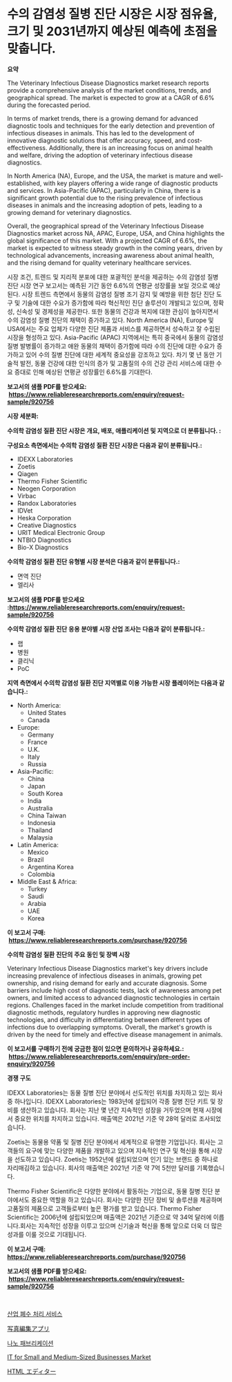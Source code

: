 <p><h1>수의 감염성 질병 진단 시장은 시장 점유율, 크기 및 2031년까지 예상된 예측에 초점을 맞춥니다.</h1></p><p><strong>요약</strong></p>
<p><p>The Veterinary Infectious Disease Diagnostics market research reports provide a comprehensive analysis of the market conditions, trends, and geographical spread. The market is expected to grow at a CAGR of 6.6% during the forecasted period.</p><p>In terms of market trends, there is a growing demand for advanced diagnostic tools and techniques for the early detection and prevention of infectious diseases in animals. This has led to the development of innovative diagnostic solutions that offer accuracy, speed, and cost-effectiveness. Additionally, there is an increasing focus on animal health and welfare, driving the adoption of veterinary infectious disease diagnostics.</p><p>In North America (NA), Europe, and the USA, the market is mature and well-established, with key players offering a wide range of diagnostic products and services. In Asia-Pacific (APAC), particularly in China, there is a significant growth potential due to the rising prevalence of infectious diseases in animals and the increasing adoption of pets, leading to a growing demand for veterinary diagnostics.</p><p>Overall, the geographical spread of the Veterinary Infectious Disease Diagnostics market across NA, APAC, Europe, USA, and China highlights the global significance of this market. With a projected CAGR of 6.6%, the market is expected to witness steady growth in the coming years, driven by technological advancements, increasing awareness about animal health, and the rising demand for quality veterinary healthcare services.</p><p>시장 조건, 트렌드 및 지리적 분포에 대한 포괄적인 분석을 제공하는 수의 감염성 질병 진단 시장 연구 보고서는 예측된 기간 동안 6.6%의 연평균 성장률을 보일 것으로 예상된다. 시장 트렌드 측면에서 동물의 감염성 질병 조기 감지 및 예방을 위한 첨단 진단 도구 및 기술에 대한 수요가 증가함에 따라 혁신적인 진단 솔루션이 개발되고 있으며, 정확성, 신속성 및 경제성을 제공한다. 또한 동물의 건강과 복지에 대한 관심이 높아지면서 수의 감염성 질병 진단의 채택이 증가하고 있다.  North America (NA), Europe 및 USA에서는 주요 업체가 다양한 진단 제품과 서비스를 제공하면서 성숙하고 잘 수립된 시장을 형성하고 있다. Asia-Pacific (APAC) 지역에서는 특히 중국에서 동물의 감염성 질병 발병률이 증가하고 애완 동물의 채택이 증가함에 따라 수의 진단에 대한 수요가 증가하고 있어 수의 질병 진단에 대한 세계적 중요성을 강조하고 있다. 차기 몇 년 동안 기술적 발전, 동물 건강에 대한 인식의 증가 및 고품질의 수의 건강 관리 서비스에 대한 수요 증대로 인해 예상된 연평균 성장률인 6.6%를 기대한다.</p></p>
<p><strong>보고서의 샘플 PDF를 받으세요: &nbsp;<a href="https://www.reliableresearchreports.com/enquiry/request-sample/920756">https://www.reliableresearchreports.com/enquiry/request-sample/920756</a></strong></p>
<p><strong>시장 세분화:</strong></p>
<p><strong> 수의학 감염성 질환 진단 시장은 개요, 배포, 애플리케이션 및 지역으로 더 분류됩니다. :</strong></p>
<p><strong>구성요소 측면에서는 수의학 감염성 질환 진단 시장은 다음과 같이 분류됩니다.:</strong></p>
<p><ul><li>IDEXX Laboratories</li><li>Zoetis</li><li>Qiagen</li><li>Thermo Fisher Scientific</li><li>Neogen Corporation</li><li>Virbac</li><li>Randox Laboratories</li><li>IDVet</li><li>Heska Corporation</li><li>Creative Diagnostics</li><li>URIT Medical Electronic Group</li><li>NTBIO Diagnostics</li><li>Bio-X Diagnostics</li></ul></p>
<p><strong> 수의학 감염성 질환 진단 유형별 시장 분석은 다음과 같이 분류됩니다.:</strong></p>
<p><ul><li>면역 진단</li><li>엘리사</li></ul></p>
<p><strong>보고서의 샘플 PDF를 받으세요 :<a href="https://www.reliableresearchreports.com/enquiry/request-sample/920756">https://www.reliableresearchreports.com/enquiry/request-sample/920756</a></strong></p>
<p><strong> 수의학 감염성 질환 진단 응용 분야별 시장 산업 조사는 다음과 같이 분류됩니다.:</strong></p>
<p><ul><li>랩</li><li>병원</li><li>클리닉</li><li>PoC</li></ul></p>
<p><strong>지역 측면에서 수의학 감염성 질환 진단 지역별로 이용 가능한 시장 플레이어는 다음과 같습니다.:</strong></p>
<p><ul>
    <li>
        North America:
        <ul>
            <li>United States</li>
            <li>Canada</li>
        </ul>
    </li>
    <li>
        Europe:
        <ul>
            <li>Germany</li>
            <li>France</li>
            <li>U.K.</li>
            <li>Italy</li>
            <li>Russia</li>
        </ul>
    </li>
    <li>
        Asia-Pacific:
        <ul>
            <li>China</li>
            <li>Japan</li>
            <li>South Korea</li>
            <li>India</li>
            <li>Australia</li>
            <li>China Taiwan</li>
            <li>Indonesia</li>
            <li>Thailand</li>
            <li>Malaysia</li>
        </ul>
    </li>
    <li>
        Latin America:
        <ul>
            <li>Mexico</li>
            <li>Brazil</li>
            <li>Argentina Korea</li>
            <li>Colombia</li>
        </ul>
    </li>
    <li>
        Middle East & Africa:
        <ul>
            <li>Turkey</li>
            <li>Saudi</li>
            <li>Arabia</li>
            <li>UAE</li>
            <li>Korea</li>
        </ul>
    </li>
    </ul></p>
<p><strong>이 보고서 구매: &nbsp;<a href="https://www.reliableresearchreports.com/purchase/920756">https://www.reliableresearchreports.com/purchase/920756</a></strong></p>
<p><strong>수의학 감염성 질환 진단의 주요 동인 및 장벽 시장</strong></p>
<p><p>Veterinary Infectious Disease Diagnostics market's key drivers include increasing prevalence of infectious diseases in animals, growing pet ownership, and rising demand for early and accurate diagnosis. Some barriers include high cost of diagnostic tests, lack of awareness among pet owners, and limited access to advanced diagnostic technologies in certain regions. Challenges faced in the market include competition from traditional diagnostic methods, regulatory hurdles in approving new diagnostic technologies, and difficulty in differentiating between different types of infections due to overlapping symptoms. Overall, the market's growth is driven by the need for timely and effective disease management in animals.</p></p>
<p><strong>이 보고서를 구매하기 전에 궁금한 점이 있으면 문의하거나 공유하세요.: &nbsp;<a href="https://www.reliableresearchreports.com/enquiry/pre-order-enquiry/920756">https://www.reliableresearchreports.com/enquiry/pre-order-enquiry/920756</a></strong></p>
<p><strong>경쟁 구도</strong></p>
<p><p>IDEXX Laboratories는 동물 질병 진단 분야에서 선도적인 위치를 차지하고 있는 회사 중 하나입니다. IDEXX Laboratories는 1983년에 설립되어 각종 질병 진단 키트 및 장비를 생산하고 있습니다. 회사는 지난 몇 년간 지속적인 성장을 거두었으며 현재 시장에서 중요한 위치를 차지하고 있습니다. 매출액은 2021년 기준 약 28억 달러로 조사되었습니다.</p><p>Zoetis는 동물용 약품 및 질병 진단 분야에서 세계적으로 유명한 기업입니다. 회사는 고객들의 요구에 맞는 다양한 제품을 개발하고 있으며 지속적인 연구 및 혁신을 통해 시장을 선도하고 있습니다. Zoetis는 1952년에 설립되었으며 인기 있는 브랜드 중 하나로 자리매김하고 있습니다. 회사의 매출액은 2021년 기준 약 7억 5천만 달러를 기록했습니다.</p><p>Thermo Fisher Scientific은 다양한 분야에서 활동하는 기업으로, 동물 질병 진단 분야에서도 중요한 역할을 하고 있습니다. 회사는 다양한 진단 장비 및 솔루션을 제공하며 고품질의 제품으로 고객들로부터 높은 평가를 받고 있습니다. Thermo Fisher Scientific는 2006년에 설립되었으며 매출액은 2021년 기준으로 약 34억 달러에 이릅니다.회사는 지속적인 성장을 이루고 있으며 신기술과 혁신을 통해 앞으로 더욱 더 많은 성과를 이룰 것으로 기대됩니다.</p></p>
<p><strong>이 보고서 구매: &nbsp; <a href="https://www.reliableresearchreports.com/purchase/920756">https://www.reliableresearchreports.com/purchase/920756</a></strong></p>
<p><strong>보고서의 샘플 PDF를 받으세요: &nbsp;<a href="https://www.reliableresearchreports.com/enquiry/request-sample/920756">https://www.reliableresearchreports.com/enquiry/request-sample/920756</a></strong><strong></strong></p>
<p>&nbsp;</p>
<p><p><a href="https://github.com/vsoq0zknh59/Market-Research-Report-List-1/blob/main/4079350183209.md">산업 폐수 처리 서비스</a></p><p><a href="https://github.com/bevdtkn4419963/Market-Research-Report-List-1/blob/main/9713011183154.md">写真編集アプリ</a></p><p><a href="https://github.com/jntpkh496620/Market-Research-Report-List-1/blob/main/1407046183208.md">나노 패브리케이션</a></p><p><a href="https://issuu.com/reportprime-2/docs/it-for-small-and-medium-sized-businesses-market-si">IT for Small and Medium-Sized Businesses Market</a></p><p><a href="https://github.com/lababdou/Market-Research-Report-List-2/blob/main/9960754183153.md">HTML エディター</a></p></p>